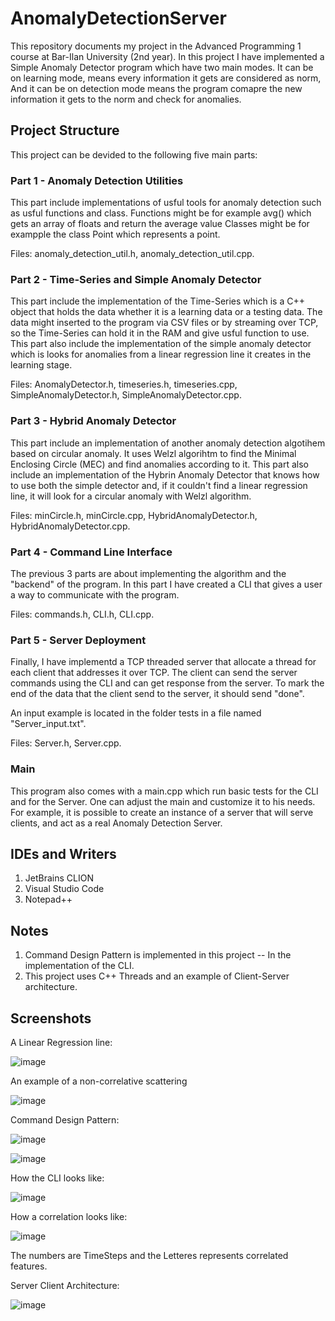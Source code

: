 # AnomalyDetectionServer

This repository documents my project in the Advanced Programming 1 course at Bar-Ilan University (2nd year).
In this project I have implemented a Simple Anomaly Detector program which have two main modes. It can be on learning mode, means every information it gets are considered as norm, And it can be on detection mode means the program comapre the new information it gets to the norm and check for anomalies.

## Project Structure

This project can be devided to the following five main parts:

### Part 1 - Anomaly Detection Utilities

This part include implementations of usful tools for anomaly detection such as usful functions and class.
Functions might be for example avg() which gets an array of floats and return the average value
Classes might be for exampple the class Point which represents a point.

Files: anomaly_detection_util.h, anomaly_detection_util.cpp.

### Part 2 - Time-Series and Simple Anomaly Detector

This part include the implementation of the Time-Series which is a C++ object that holds the data whether it is a learning data or a testing data. The data might inserted to the program via CSV files or by streaming over TCP, so the Time-Series can hold it in the RAM and give usful function to use.
This part also include the implementation of the simple anomaly detector which is looks for anomalies from a linear regression line it creates in the learning stage.

Files: AnomalyDetector.h, timeseries.h, timeseries.cpp, SimpleAnomalyDetector.h, SimpleAnomalyDetector.cpp.

### Part 3 - Hybrid Anomaly Detector

This part include an implementation of another anomaly detection algotihem based on circular anomaly. It uses Welzl algorihtm to find the Minimal Enclosing Circle (MEC) and find anomalies according to it.
This part also include an implementation of the Hybrin Anomaly Detector that knows how to use both the simple detector and, if it couldn't find a linear regression line, it will look for a circular anomaly with Welzl algorithm.

Files:  minCircle.h, minCircle.cpp, HybridAnomalyDetector.h, HybridAnomalyDetector.cpp.

### Part 4 - Command Line Interface

The previous 3 parts are about implementing the algorithm and the "backend" of the program.
In this part I have created a CLI that gives a user a way to communicate with the program.

Files: commands.h, CLI.h, CLI.cpp.

### Part 5 - Server Deployment

Finally, I have implementd a TCP threaded server that allocate a thread for each client that addresses it over TCP.
The client can send the server commands using the CLI and can get response from the server.
To mark the end of the data that the client send to the server, it should send "done".

An input example is located in the folder tests in a file named "Server_input.txt".

Files: Server.h, Server.cpp.

### Main

This program also comes with a main.cpp which run basic tests for the CLI and for the Server.
One can adjust the main and customize it to his needs. For example, it is possible to create an instance of a server that will serve clients, and act as a real Anomaly Detection Server.

## IDEs and Writers

1. JetBrains CLION
2. Visual Studio Code
3. Notepad++

## Notes

1. Command Design Pattern is implemented in this project -- In the implementation of the CLI.
2. This project uses C++ Threads and an example of Client-Server architecture.

## Screenshots

A Linear Regression line:

![image](https://user-images.githubusercontent.com/72878018/121783670-a7871180-cbb8-11eb-8139-a0c5c0cbc3a4.png)


An example of a non-correlative scattering

![image](https://user-images.githubusercontent.com/72878018/121783689-c38ab300-cbb8-11eb-90ae-57da2055987b.png)


Command Design Pattern:

![image](https://user-images.githubusercontent.com/72878018/121783737-00ef4080-cbb9-11eb-86fa-1727fa95790b.png)

![image](https://user-images.githubusercontent.com/72878018/121783764-2da35800-cbb9-11eb-82ce-c0190786ec8e.png)


How the CLI looks like:

![image](https://user-images.githubusercontent.com/72878018/121783776-414ebe80-cbb9-11eb-9865-65b7429107aa.png)


How a correlation looks like:

![image](https://user-images.githubusercontent.com/72878018/121783802-64796e00-cbb9-11eb-9ec4-a0d5b697d9a8.png)

The numbers are TimeSteps and the Letteres represents correlated features.


Server Client Architecture:

![image](https://user-images.githubusercontent.com/72878018/121783836-968ad000-cbb9-11eb-875f-b5ea9d2cff9f.png)
